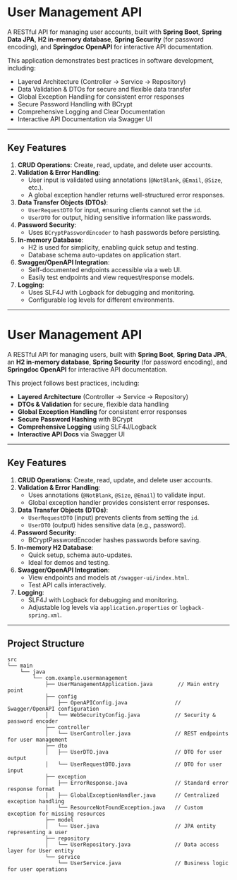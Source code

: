 # User Management API

A RESTful API for managing user accounts, built with **Spring Boot**, **Spring Data JPA**, **H2 in-memory database**, **Spring Security** (for password encoding), and **Springdoc OpenAPI** for interactive API documentation.

This application demonstrates best practices in software development, including:

- Layered Architecture (Controller → Service → Repository)
- Data Validation & DTOs for secure and flexible data transfer
- Global Exception Handling for consistent error responses
- Secure Password Handling with BCrypt
- Comprehensive Logging and Clear Documentation
- Interactive API Documentation via Swagger UI

---

## Key Features

1. **CRUD Operations**: Create, read, update, and delete user accounts.
2. **Validation & Error Handling**:
    - User input is validated using annotations (`@NotBlank`, `@Email`, `@Size`, etc.).
    - A global exception handler returns well-structured error responses.
3. **Data Transfer Objects (DTOs)**:
    - `UserRequestDTO` for input, ensuring clients cannot set the `id`.
    - `UserDTO` for output, hiding sensitive information like passwords.
4. **Password Security**:
    - Uses `BCryptPasswordEncoder` to hash passwords before persisting.
5. **In-memory Database**:
    - H2 is used for simplicity, enabling quick setup and testing.
    - Database schema auto-updates on application start.
6. **Swagger/OpenAPI Integration**:
    - Self-documented endpoints accessible via a web UI.
    - Easily test endpoints and view request/response models.
7. **Logging**:
    - Uses SLF4J with Logback for debugging and monitoring.
    - Configurable log levels for different environments.

---

# User Management API

A RESTful API for managing users, built with **Spring Boot**, **Spring Data JPA**, an **H2 in-memory database**, **Spring Security** (for password encoding), and **Springdoc OpenAPI** for interactive API documentation.

This project follows best practices, including:

- **Layered Architecture** (Controller → Service → Repository)
- **DTOs & Validation** for secure, flexible data handling
- **Global Exception Handling** for consistent error responses
- **Secure Password Hashing** with BCrypt
- **Comprehensive Logging** using SLF4J/Logback
- **Interactive API Docs** via Swagger UI

---

## Key Features

1. **CRUD Operations**: Create, read, update, and delete user accounts.
2. **Validation & Error Handling**:
    - Uses annotations (`@NotBlank`, `@Size`, `@Email`) to validate input.
    - Global exception handler provides consistent error responses.
3. **Data Transfer Objects (DTOs)**:
    - `UserRequestDTO` (input) prevents clients from setting the `id`.
    - `UserDTO` (output) hides sensitive data (e.g., password).
4. **Password Security**:
    - BCryptPasswordEncoder hashes passwords before saving.
5. **In-memory H2 Database**:
    - Quick setup, schema auto-updates.
    - Ideal for demos and testing.
6. **Swagger/OpenAPI Integration**:
    - View endpoints and models at `/swagger-ui/index.html`.
    - Test API calls interactively.
7. **Logging**:
    - SLF4J with Logback for debugging and monitoring.
    - Adjustable log levels via `application.properties` or `logback-spring.xml`.

---

## Project Structure

```text
src
└── main
    └── java
        └── com.example.usermanagement
            ├── UserManagementApplication.java        // Main entry point
            ├── config
            │   ├── OpenAPIConfig.java               // Swagger/OpenAPI configuration
            │   └── WebSecurityConfig.java           // Security & password encoder
            ├── controller
            │   └── UserController.java              // REST endpoints for user management
            ├── dto
            │   ├── UserDTO.java                     // DTO for user output
            │   └── UserRequestDTO.java              // DTO for user input
            ├── exception
            │   ├── ErrorResponse.java               // Standard error response format
            │   ├── GlobalExceptionHandler.java      // Centralized exception handling
            │   └── ResourceNotFoundException.java   // Custom exception for missing resources
            ├── model
            │   └── User.java                        // JPA entity representing a user
            ├── repository
            │   └── UserRepository.java              // Data access layer for User entity
            └── service
                └── UserService.java                 // Business logic for user operations
